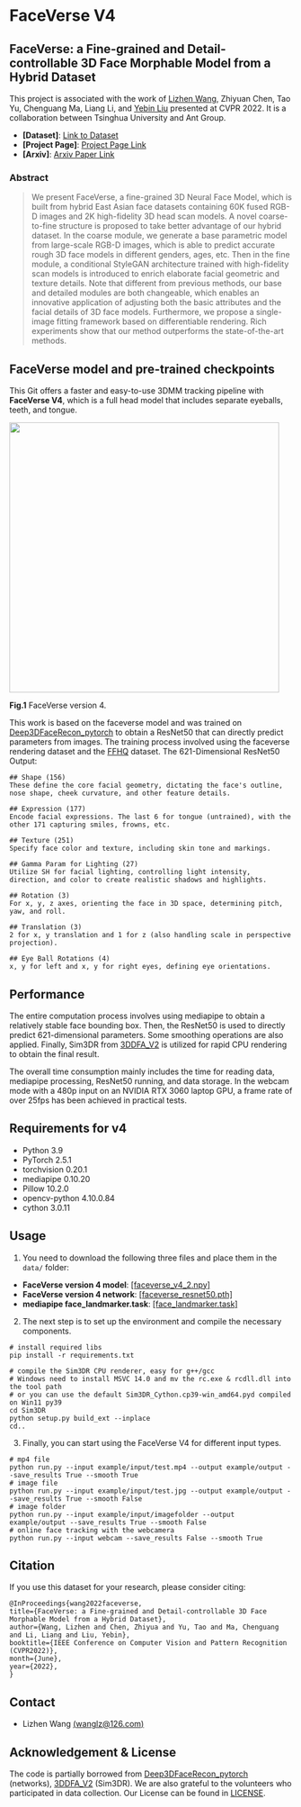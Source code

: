 # FaceVerse V4

## FaceVerse: a Fine-grained and Detail-controllable 3D Face Morphable Model from a Hybrid Dataset

This project is associated with the work of [Lizhen Wang](https://lizhenwangt.github.io/), Zhiyuan Chen, Tao Yu, Chenguang Ma, Liang Li, and [Yebin Liu](http://www.liuyebin.com/) presented at CVPR 2022. It is a collaboration between Tsinghua University and Ant Group.

- **[Dataset]**: [Link to Dataset](https://github.com/LizhenWangT/FaceVerse-Dataset)
- **[Project Page]**: [Project Page Link](http://www.liuyebin.com/faceverse/faceverse.html)
- **[Arxiv]**: [Arxiv Paper Link](https://arxiv.org/abs/2203.14057)

### Abstract
>We present FaceVerse, a fine-grained 3D Neural Face Model, which is built from hybrid East Asian face datasets containing 60K fused RGB-D images and 2K high-fidelity 3D head scan models. A novel coarse-to-fine structure is proposed to take better advantage of our hybrid dataset. In the coarse module, we generate a base parametric model from large-scale RGB-D images, which is able to predict accurate rough 3D face models in different genders, ages, etc. Then in the fine module, a conditional StyleGAN architecture trained with high-fidelity scan models is introduced to enrich elaborate facial geometric and texture details. Note that different from previous methods, our base and detailed modules are both changeable, which enables an innovative application of adjusting both the basic attributes and the facial details of 3D face models. Furthermore, we propose a single-image fitting framework based on differentiable rendering. Rich experiments show that our method outperforms the state-of-the-art methods.

## FaceVerse model and pre-trained checkpoints

This Git offers a faster and easy-to-use 3DMM tracking pipeline with **FaceVerse V4**, which is a full head model that includes separate eyeballs, teeth, and tongue.

<img src="example/input/exmaple.gif" width="480">

**Fig.1** FaceVerse version 4.

This work is based on the faceverse model and was trained on [Deep3DFaceRecon_pytorch](https://github.com/sicxu/Deep3DFaceRecon_pytorch) to obtain a ResNet50 that can directly predict parameters from images. The training process involved using the faceverse rendering dataset and the [FFHQ](https://github.com/NVlabs/ffhq-dataset) dataset. The 621-Dimensional ResNet50 Output:

```
## Shape (156)
These define the core facial geometry, dictating the face's outline, nose shape, cheek curvature, and other feature details.

## Expression (177)
Encode facial expressions. The last 6 for tongue (untrained), with the other 171 capturing smiles, frowns, etc.

## Texture (251)
Specify face color and texture, including skin tone and markings.

## Gamma Param for Lighting (27)
Utilize SH for facial lighting, controlling light intensity, direction, and color to create realistic shadows and highlights.

## Rotation (3)
For x, y, z axes, orienting the face in 3D space, determining pitch, yaw, and roll.

## Translation (3)
2 for x, y translation and 1 for z (also handling scale in perspective projection).

## Eye Ball Rotations (4)
x, y for left and x, y for right eyes, defining eye orientations.
```

## Performance

The entire computation process involves using mediapipe to obtain a relatively stable face bounding box. Then, the ResNet50 is used to directly predict 621-dimensional parameters. Some smoothing operations are also applied. Finally, Sim3DR from [3DDFA_V2](https://github.com/cleardusk/3DDFA_V2) is utilized for rapid CPU rendering to obtain the final result.

The overall time consumption mainly includes the time for reading data, mediapipe processing, ResNet50 running, and data storage. In the webcam mode with a 480p input on an NVIDIA RTX 3060 laptop GPU, a frame rate of over 25fps has been achieved in practical tests.

## Requirements for v4

- Python 3.9
- PyTorch 2.5.1
- torchvision 0.20.1
- mediapipe 0.10.20
- Pillow 10.2.0
- opencv-python 4.10.0.84
- cython 3.0.11

## Usage

1. You need to download the following three files and place them in the `data/` folder:

- **FaceVerse version 4 model**: [[faceverse_v4_2.npy]](https://1drv.ms/u/c/b8eab7b1820a6fa4/EWJOsgGxPMZDkl8xJ_QZB30BpcjNoMVGK9mnUPq5n9-lyw?e=4GvEs9)
- **FaceVerse version 4 network**: [[faceverse_resnet50.pth]](https://1drv.ms/u/c/b8eab7b1820a6fa4/EcgUCYq20NhIqx-pGjnzDxkBfh9kMTtEn4G5UcOaHvwW4Q?e=eQnX64)
- **mediapipe face_landmarker.task**: [[face_landmarker.task]](https://storage.googleapis.com/mediapipe-models/face_landmarker/face_landmarker/float16/latest/face_landmarker.task)


2. The next step is to set up the environment and compile the necessary components.

```
# install required libs
pip install -r requirements.txt

# compile the Sim3DR CPU renderer, easy for g++/gcc
# Windows need to install MSVC 14.0 and mv the rc.exe & rcdll.dll into the tool path
# or you can use the default Sim3DR_Cython.cp39-win_amd64.pyd compiled on Win11 py39
cd Sim3DR
python setup.py build_ext --inplace
cd..
```

3. Finally, you can start using the FaceVerse V4 for different input types.

```
# mp4 file
python run.py --input example/input/test.mp4 --output example/output --save_results True --smooth True
# image file
python run.py --input example/input/test.jpg --output example/output --save_results True --smooth False
# image folder
python run.py --input example/input/imagefolder --output example/output --save_results True --smooth False
# online face tracking with the webcamera
python run.py --input webcam --save_results False --smooth True
```

## Citation
If you use this dataset for your research, please consider citing:

```
@InProceedings{wang2022faceverse,
title={FaceVerse: a Fine-grained and Detail-controllable 3D Face Morphable Model from a Hybrid Dataset},
author={Wang, Lizhen and Chen, Zhiyua and Yu, Tao and Ma, Chenguang and Li, Liang and Liu, Yebin},
booktitle={IEEE Conference on Computer Vision and Pattern Recognition (CVPR2022)},
month={June},
year={2022},
}
```

## Contact
- Lizhen Wang [(wanglz@126.com)](wanglz@126.com)

## Acknowledgement & License
The code is partially borrowed from [Deep3DFaceRecon_pytorch](https://github.com/sicxu/Deep3DFaceRecon_pytorch) (networks), [3DDFA_V2](https://github.com/cleardusk/3DDFA_V2) (Sim3DR). We are also grateful to the volunteers who participated in data collection. Our License can be found in [LICENSE](./LICENSE).